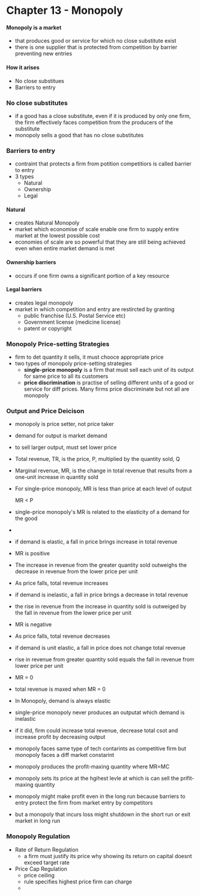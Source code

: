 # Chapter 13 - Monopoly

#### Monopoly is a market
- that produces good or service for which no close substitute exist
- there is one supplier that is protected from competition by barrier preventing new entries

#### How it arises
- No close substitues
- Barriers to entry

### No close substitutes
- if a good has a close substitute, even if it is produced by only one firm, the firm effectively faces competition from the producers of the substitute
- monopoly sells a good that has no close substitutes

### Barriers to entry
- contraint that protects a firm from potition competitiors is called barrier to entry
- 3 types
	- Natural
	- Ownership
	- Legal

#### Natural
- creates Natural Monopoly
- market which economise of scale enable one firm to supply entire market at the lowest possible cost
- economies of scale are so powerful that they are still being achieved even when entire market demand is met

#### Ownership barriers
- occurs if one firm owns a significant portion of a key resource

#### Legal barriers
- creates legal monopoly
- market in which competition and entry are restircted by granting
	- public franchise (U.S. Postal Service etc)
	- Government license (medicine license)
	- patent or copyright

### Monopoly Price-setting Strategies
- firm to det quantity it sells, it must chooce appropriate price
- two types of monopoly price-setting strategies
	- __single-price monopoly__ is a firm that must sell each unit of its output for same price to all its customers
	- __price discrimination__ is practise of selling different units of a good or service for diff prices. Many firms price discriminate but not all are monopoly

### Output and Price Deicison
- monopoly is price setter, not price taker
- demand for output is market demand
- to sell larger output, must set lower price
- Total revenue, TR, is the price, P, multiplied by the quantity sold, Q
- Marginal revenue, MR, is the change in total revenue that results from a one-unit increase in quantity sold
- For single-price monopoly, MR is less than price at each level of output

	MR < P

- single-price monopoly's MR is related to the elasticity of a demand for the good
-
- if demand is elastic, a fall in price brings increase in total revenue
- MR is positive
- The increase in revenue from the greater quantity sold outweighs the decrease in revenue from the lower price per unit
- As price falls, total revenue increases

- if demand is inelastic, a fall in price brings a decrease in total revenue
- the rise in revenue from the increase in quantity sold is outweiged by the fall in revenue from the lower price per unit
- MR is negative
- As price falls, total revenue decreases

- if demand is unit elastic, a fall in price does not change total revenue
- rise in revenue from greater quantity sold equals the fall in revenue from lower price per unit
- MR = 0
- total revenue is maxed when MR = 0

- In Monopoly, demand is always elastic
- single-price monopoly never produces an outputat which demand is inelastic
- if it did, firm could increase total revenue, decrease total csot and increase profit by decreasing output

- monopoly faces same type of tech contarints as competitive firm but monopoly faces a diff market constarint
- monopoly produces the profit-maxing quantity where MR=MC
- monopoly sets its price at the hgihest levle at which is can sell the prifit-maxing quantity
- monopoly might make profit even in the long run because barriers to entry protect the firm from market entry by competitors
- but a monopoly that incurs loss might shutdown in the short run or exit market in long run

### Monopoly Regulation

- Rate of Return Regulation
	- a firm must justify its price why showing its return on capital doesnt exceed target rate
- Price Cap Regulation
	- price ceiling
	- rule specifies highest price firm can charge
	-
